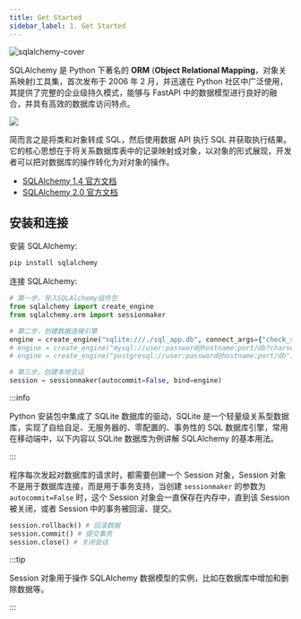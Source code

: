 ```yaml
---
title: Get Started
sidebar_label: 1. Get Started
---
```


<Img src='https://cosmos-x.oss-cn-hangzhou.aliyuncs.com/sqlalchemy-cover.png' alt='sqlalchemy-cover'/>

SQLAlchemy 是 Python 下著名的 **ORM** (**Object Relational Mapping**，对象关系映射)工具集，首次发布于 2006 年 2 月，并迅速在 Python 社区中广泛使用，其提供了完整的企业级持久模式，能够与 FastAPI 中的数据模型进行良好的融合，并具有高效的数据库访问特点。

<Img w="500" src='https://cosmos-x.oss-cn-hangzhou.aliyuncs.com/071351_HhbE_5430600.jpeg' legend='图：SQLAlchemy Overview'/>

简而言之是将类和对象转成 SQL，然后使用数据 API 执行 SQL 并获取执行结果。它的核心思想在于将关系数据库表中的记录映射成对象，以对象的形式展现，开发者可以把对数据库的操作转化为对对象的操作。

- [SQLAlchemy 1.4 官方文档](https://docs.sqlalchemy.org/en/14/index.html)
- [SQLAlchemy 2.0 官方文档](https://docs.sqlalchemy.org/en/20/index.html)

## 安装和连接

安装 SQLAlchemy:

```bash
pip install sqlalchemy
```

连接 SQLAlchemy:

```py
# 第一步，导入SQLAlchemy组件包
from sqlalchemy import create_engine
from sqlalchemy.orm import sessionmaker

# 第二步，创建数据连接引擎
engine = create_engine("sqlite:///./sql_app.db", connect_args={"check_same_thread": False})
# engine = create_engine("mysql://user:password@hostname:port/db?charset=utf8")
# engine = create_engine("postgresql://user:password@hostname:port/db")

# 第三步，创建本地会话
session = sessionmaker(autocommit=False, bind=engine)
```

:::info

Python 安装包中集成了 SQLite 数据库的驱动，SQLite 是一个轻量级关系型数据库，实现了自给自足、无服务器的、零配置的、事务性的 SQL 数据库引擎，常用在移动端中，以下内容以 SQLite 数据库为例讲解 SQLAlchemy 的基本用法。

:::

程序每次发起对数据库的请求时，都需要创建一个 Session 对象，Session 对象不是用于数据库连接，而是用于事务支持，当创建 `sessionmaker` 的参数为 `autocommit=False` 时，这个 Session 对象会一直保存在内存中，直到该 Session 被关闭，或者 Session 中的事务被回滚、提交。

```py
session.rollback() # 回滚数据
session.commit() # 提交事务
session.close() # 关闭会话
```

:::tip

Session 对象用于操作 SQLAlchemy 数据模型的实例，比如在数据库中增加和删除数据等。

:::
